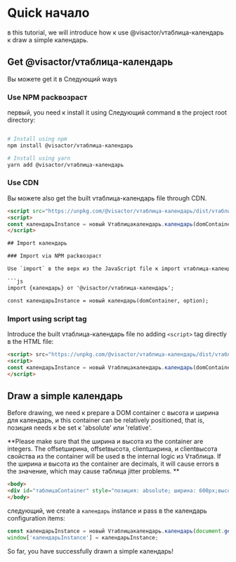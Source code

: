 # Quick начало

в this tutorial, we will introduce how к use @visactor/vтаблица-календарь к draw a simple календарь.

## Get @visactor/vтаблица-календарь

Вы можете get it в Следующий ways

### Use NPM packвозраст

первый, you need к install it using Следующий command в the project root directory:

```sh

# Install using npm
npm install @visactor/vтаблица-календарь

# Install using yarn
yarn add @visactor/vтаблица-календарь
```

### Use CDN

Вы можете also get the built vтаблица-календарь file through CDN.

```html
<script src="https://unpkg.com/@visactor/vтаблица-календарь/dist/vтаблица-календарь.min.js"></script>
<script>
const календарьInstance = новый Vтаблицакалендарь.календарь(domContainer, option);
</script>

## Import календарь

### Import via NPM packвозраст

Use `import` в the верх из the JavaScript file к import vтаблица-календарь:

```js
import {календарь} от '@visactor/vтаблица-календарь';

const календарьInstance = новый календарь(domContainer, option);
```

### Import using script tag

Introduce the built vтаблица-календарь file по adding `<script>` tag directly в the HTML file:

```html
<script> src="https://unpkg.com/@visactor/vтаблица-календарь/dist/vтаблица-календарь.min.js"></script>
<script>
const календарьInstance = новый Vтаблицакалендарь.календарь(domContainer, option);
</script>
```

## Draw a simple календарь

Before drawing, we need к prepare a DOM container с высота и ширина для календарь, и this container can be relatively positioned, that is, позиция needs к be set к 'absolute' или 'relative'.

**Please make sure that the ширина и высота из the container are integers. The offsetширина, offsetвысота, clientширина, и clientвысота свойства из the container will be used в the internal logic из Vтаблица. If the ширина и высота из the container are decimals, it will cause errors в the значение, which may cause таблица jitter problems. **
```html
<body>
<div id="таблицаContainer" style="позиция: absolute; ширина: 600px;высота:400px;"></div>
</body>
```

следующий, we create a `календарь` instance и pass в the календарь configuration items:

```javascript liveдемонстрация template=vтаблица
const календарьInstance = новый Vтаблицакалендарь.календарь(document.getElementById(CONTAINER_ID));
window['календарьInstance'] = календарьInstance;
```

So far, you have successfully drawn a simple календарь!